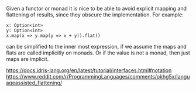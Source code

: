Given a functor or monad it is nice to be able to avoid explicit mapping and flattening of results, since they obscure the implementation.
For example:
```
x: Option<int>
y: Option<int>
x.map(x => y.map(y => x + y)).flat()
```
can be simplified to the inner most expression, if we assume the maps and flats are called implicitly on monads. Or if the value is not a monad, then just maps are implicit.

https://docs.idris-lang.org/en/latest/tutorial/interfaces.html#notation
https://www.reddit.com/r/ProgrammingLanguages/comments/okhg5x/languageassisted_flattening/